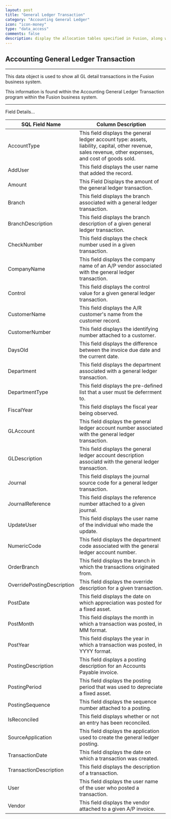 ```yaml
---
layout: post
title: "General Ledger Transaction"
category: "Accounting General Ledger" 
icon: "icon-money"
type: "data_access" comments: falsedescription: display the allocation tables specified in Fusion, along with the allocation breakdown for each by Branch/Department and the list of breakdown accounts specified in the setup form of the Allocation Table
---
```

## Accounting General Ledger Transaction
---

This data object is used to show all GL detail transactions in the Fusion
business system.

This information is found within the Accounting General Ledger Transaction
program within the Fusion business system.

 <!-- 


 -->  <hr>Field Details...

| **SQL Field Name**         | **Column Description**                                                                                                                                 |
|---|---|
| AccountType                | This field displays the general ledger account type: assets, liability, capital, other revenue, sales revenue, other expenses, and cost of goods sold. |
| AddUser                    | This field displays the user name that added the record.                                                                                               |
| Amount                     | This Field Displays the amount of the general ledger transaction.                                                                                      |
| Branch                     | This field displays the branch associated with a general ledger transaction.                                                                           |
| BranchDescription          | This field displays the branch description of a given general ledger transaction.                                                                      |
| CheckNumber                | This field displays the check number used in a given transaction.                                                                                      |
| CompanyName                | This field displays the company name of an A/P vendor associated with the general ledger transaction.                                                  |
| Control                    | This field displays the control value for a given general ledger transaction.                                                                          |
| CustomerName               | This field displays the A/R customer's name from the customer record.                                                                                  |
| CustomerNumber             | This field displays the identifying number attached to a customer.                                                                                     |
| DaysOld                    | This field displays the difference between the invoice due date and the current date.                                                                  |
| Department                 | This field displays the department associated with a general ledger transaction.                                                                       |
| DepartmentType             | This field displays the pre-defined list that a user must tie deferrment to.                                                                           |
| FiscalYear                 | This field displays the fiscal year being observed.                                                                                                    |
| GLAccount                  | This field displays the general ledger account number associated with the general ledger transaction.                                                  |
| GLDescription              | This field displays the general ledger account description associatd with the general ledger transaction.                                              |
| Journal                    | This field displays the journal source code for a general ledger transaction.                                                                          |
| JournalReference           | This field displays the reference number attached to a given journal.                                                                                  |
| UpdateUser                 | This field displays the user name of the individual who made the update.                                                                               |
| NumericCode                | This field displays the department code associated with the general ledger account number.                                                             |
| OrderBranch                | This field displays the branch in which the transactions originated from.                                                                              |
| OverridePostingDescription | This field displays the override description for a given transaction.                                                                                  |
| PostDate                   | This field displays the date on which appreciation was posted for a fixed asset.                                                                       |
| PostMonth                  | This field displays the month in which a transaction was posted, in MM format.                                                                         |
| PostYear                   | This field displays the year in which a transaction was posted, in YYYY format.                                                                        |
| PostingDescription         | This field displays a posting description for an Accounts Payable invoice.                                                                             |
| PostingPeriod              | This field displays the posting period that was used to depreciate a fixed asset.                                                                      |
| PostingSequence            | This field displays the sequence number attached to a posting.                                                                                         |
| IsReconciled               | This field displays whether or not an entry has been reconciled.                                                                                       |
| SourceApplication          | This field displays the application used to create the general ledger posting.                                                                         |
| TransactionDate            | This field displays the date on which a transaction was created.                                                                                       |
| TransactionDescription     | This field displays the description of a transaction.                                                                                                  |
| User                       | This field displays the user name of the user who posted a transaction.                                                                                |
| Vendor                     | This field displays the vendor attached to a given A/P invoice.                                                                                        |